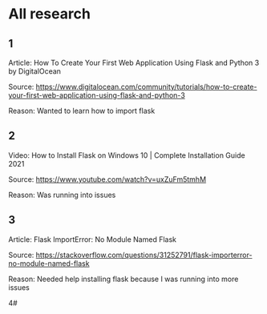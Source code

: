# All research 

## 1
Article: How To Create Your First Web Application Using Flask and Python 3 by DigitalOcean

Source: https://www.digitalocean.com/community/tutorials/how-to-create-your-first-web-application-using-flask-and-python-3

Reason: Wanted to learn how to import flask

## 2
Video: How to Install Flask on Windows 10 | Complete Installation Guide 2021

Source: https://www.youtube.com/watch?v=uxZuFm5tmhM

Reason: Was running into issues

## 3
Article: Flask ImportError: No Module Named Flask

Source: https://stackoverflow.com/questions/31252791/flask-importerror-no-module-named-flask

Reason: Needed help installing flask because I was running into more issues

4# 
